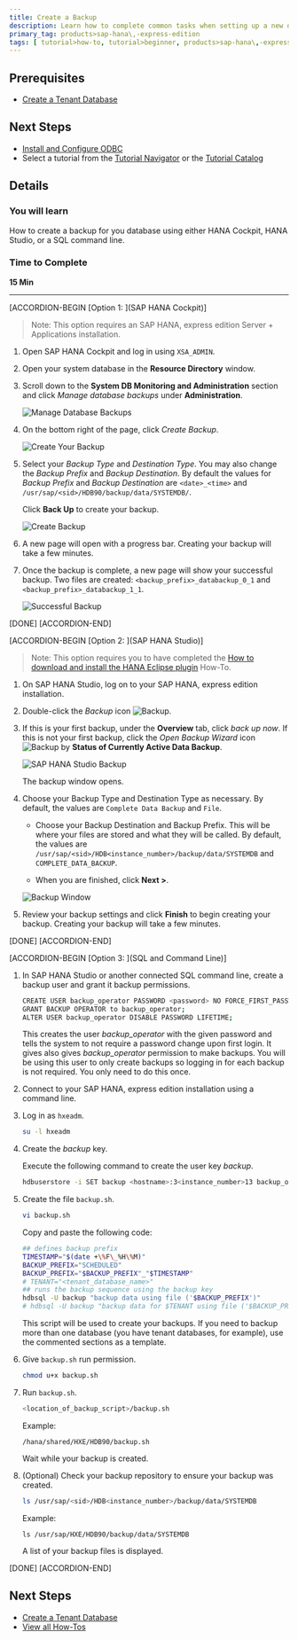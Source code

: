 ```yaml
---
title: Create a Backup 
description: Learn how to complete common tasks when setting up a new database. In this tutorial, you will create a backup for your database using HANA cockpit, HANA studio, or SQL.
primary_tag: products>sap-hana\,-express-edition
tags: [ tutorial>how-to, tutorial>beginner, products>sap-hana\,-express-edition  ]
---
```



## Prerequisites  
 - [Create a Tenant Database](https://www.sap.com/developer/how-tos/2017/03/hxe-ua-dbfundamentals-tenantdb.html)


## Next Steps
 - [Install and Configure ODBC](https://www.sap.com/developer/how-tos/2017/03/hxe-ua-dbfundamentals-odbc.html)
 - Select a tutorial from the [Tutorial Navigator](http://www.sap.com/developer/tutorial-navigator.html) or the [Tutorial Catalog](http://www.sap.com/developer/tutorials.html)

## Details
### You will learn  
How to create a backup for you database using either HANA Cockpit, HANA Studio, or a SQL command line.

### Time to Complete
**15 Min**

---

[ACCORDION-BEGIN [Option 1: ](SAP HANA Cockpit)]

> Note:
> This option requires an SAP HANA, express edition Server + Applications installation.

1. Open SAP HANA Cockpit and log in using `XSA_ADMIN`.

2. Open your system database in the __Resource Directory__ window.

3. Scroll down to the __System DB Monitoring and Administration__ section and click _Manage database backups_ under __Administration__.

    ![Manage Database Backups](manage_backups.png)

4. On the bottom right of the page, click _Create Backup_.

    ![Create Your Backup](create_backup_page.png)

5. Select your _Backup Type_ and _Destination Type_. You may also change the _Backup Prefix_ and _Backup Destination_. By default the values for _Backup Prefix_ and _Backup Destination_ are `<date>_<time>` and `/usr/sap/<sid>/HDB90/backup/data/SYSTEMDB/`.

    Click __Back Up__ to create your backup.

    ![Create Backup](create_backup.png)

6. A new page will open with a progress bar. Creating your backup will take a few minutes.

7. Once the backup is complete, a new page will show your successful backup. Two files are created: `<backup_prefix>_databackup_0_1` and `<backup_prefix>_databackup_1_1`.

    ![Successful Backup](successful_backup.png)

[DONE]
[ACCORDION-END]

[ACCORDION-BEGIN [Option 2: ](SAP HANA Studio)]

> Note:
> This option requires you to have completed the [How to download and install the HANA Eclipse plugin](https://www.sap.com/developer/how-tos/2016/09/hxe-howto-eclipse.html) How-To.

1. On SAP HANA Studio, log on to your SAP HANA, express edition installation.

2. Double-click the _Backup_ icon ![Backup](backup.png).

3. If this is your first backup, under the __Overview__ tab, click _back up now_. If this is not your first backup, click the _Open Backup Wizard_ icon ![Backup](backup.png) by __Status of Currently Active Data Backup__.

    ![SAP HANA Studio Backup](backup_studio.png)

    The backup window opens.

4. Choose your Backup Type and Destination Type as necessary. By default, the values are `Complete Data Backup` and `File`.

    - Choose your Backup Destination and Backup Prefix. This will be where your files are stored and what they will be called. By default, the values are `/usr/sap/<sid>/HDB<instance_number>/backup/data/SYSTEMDB` and `COMPLETE_DATA_BACKUP`.

    - When you are finished, click __Next >__.

    ![Backup Window](studio_backup_window.png)

5. Review your backup settings and click __Finish__ to begin creating your backup. Creating your backup will take a few minutes.

[DONE]
[ACCORDION-END]


[ACCORDION-BEGIN [Option 3: ](SQL and Command Line)]

1. In SAP HANA Studio or another connected SQL command line, create a backup user and grant it backup permissions.

    ```bash
    CREATE USER backup_operator PASSWORD <password> NO FORCE_FIRST_PASSWORD_CHANGE;
    GRANT BACKUP OPERATOR to backup_operator;
    ALTER USER backup_operator DISABLE PASSWORD LIFETIME;
    ```

    This creates the user _backup_operator_ with the given password and tells the system to not require a password change upon first login. It gives also gives _backup_operator_ permission to make backups. You will be using this user to only create backups so logging in for each backup is not required. You only need to do this once.

2. Connect to your SAP HANA, express edition installation using a command line.

3. Log in as `hxeadm`.

    ```bash
    su -l hxeadm
    ```

3. Create the _backup_ key.

    Execute the following command to create the user key _backup_.

    ```bash
    hdbuserstore -i SET backup <hostname>:3<instance_number>13 backup_operator
    ```

4. Create the file `backup.sh`.

    ```bash
    vi backup.sh
    ```

    Copy and paste the following code:

    ```bash
    ## defines backup prefix
    TIMESTAMP="$(date +\%F\_%H\%M)"
    BACKUP_PREFIX="SCHEDULED"
    BACKUP_PREFIX="$BACKUP_PREFIX"_"$TIMESTAMP"
    # TENANT="<tenant_database_name>"
    ## runs the backup sequence using the backup key
    hdbsql -U backup "backup data using file ('$BACKUP_PREFIX')"
    # hdbsql -U backup "backup data for $TENANT using file ('$BACKUP_PREFIX')"
    ```

    This script will be used to create your backups. If you need to backup more than one database (you have tenant databases, for example), use the commented sections as a template.

5. Give `backup.sh` run permission.

    ```bash
    chmod u+x backup.sh
    ```

6. Run `backup.sh`.

    ```bash
    <location_of_backup_script>/backup.sh
    ```

    Example:

    ```
    /hana/shared/HXE/HDB90/backup.sh
    ```

    Wait while your backup is created.

7. (Optional) Check your backup repository to ensure your backup was created.

    ```bash
    ls /usr/sap/<sid>/HDB<instance_number>/backup/data/SYSTEMDB
    ```

    Example:

    ```
    ls /usr/sap/HXE/HDB90/backup/data/SYSTEMDB
    ```

    A list of your backup files is displayed.

[DONE]
[ACCORDION-END]


## Next Steps
 - [Create a Tenant Database](https://www.sap.com/developer/how-tos/2017/03/hxe-ua-dbfundamentals-odbc.html)
 - [View all How-Tos](http://www.sap.com/developer/tutorial-navigator.how-to.html)
